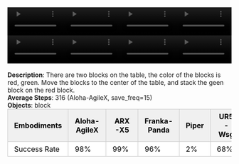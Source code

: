 <!DOCTYPE html>
<html lang="en">
<body>
    <div style="display: flex;">
        <video src="./task_video_clean/stack_blocks_two/aloha-agilex_head.mp4" controls loop muted autoplay style="width: 25%;"></video>
        <video src="./task_video_clean/stack_blocks_two/franka-panda_head.mp4" controls loop muted autoplay style="width: 25%;"></video>
        <video src="./task_video_clean/stack_blocks_two/ARX-X5_head.mp4" controls loop muted autoplay style="width: 25%;"></video>
        <video src="./task_video_clean/stack_blocks_two/ur5-wsg_head.mp4" controls loop muted autoplay style="width: 25%;"></video>
    </div>
    <div style="display: flex;">
        <video src="./task_video_clean/stack_blocks_two/aloha-agilex_world.mp4" controls loop muted autoplay style="width: 25%;"></video>
        <video src="./task_video_clean/stack_blocks_two/franka-panda_world.mp4" controls loop muted autoplay style="width: 25%;"></video>
        <video src="./task_video_clean/stack_blocks_two/ARX-X5_world.mp4" controls loop muted autoplay style="width: 25%;"></video>
        <video src="./task_video_clean/stack_blocks_two/ur5-wsg_world.mp4" controls loop muted autoplay style="width: 25%;"></video>
    </div>
    <br><b>Description</b>: There are two blocks on the table, the color of the blocks is red, green. Move the blocks to the center of the table, and stack the geen block on the red block.<br>
    <b>Average Steps</b>: 316 (Aloha-AgileX, save_freq=15)<br>
    <b>Objects</b>: block<br>
    <table style="margin:0 auto;border-collapse:collapse;width:auto;min-width:180px;background-color:white;">
        <thead>
            <tr style="background:#f0f0f0;">
                <th style="border:1px solid #ccc;padding:6px 14px;color:black;">Embodiments</th>
                <th style="border:1px solid #ccc;padding:6px 14px;color:black;">Aloha-AgileX</th>
                <th style="border:1px solid #ccc;padding:6px 14px;color:black;">ARX-X5</th>
                <th style="border:1px solid #ccc;padding:6px 14px;color:black;">Franka-Panda</th>
                <th style="border:1px solid #ccc;padding:6px 14px;color:black;">Piper</th>
                <th style="border:1px solid #ccc;padding:6px 14px;color:black;">UR5-Wsg</th>
            </tr>
        </thead>
        <tbody>
            <tr style="background:white;">
                <td style="border:1px solid #ccc;padding:6px 14px;color:black;">Success Rate</td>
                <td style="border:1px solid #ccc;padding:6px 14px;color:black;">98%</td>
                <td style="border:1px solid #ccc;padding:6px 14px;color:black;">99%</td>
                <td style="border:1px solid #ccc;padding:6px 14px;color:black;">96%</td>
                <td style="border:1px solid #ccc;padding:6px 14px;color:black;">2%</td>
                <td style="border:1px solid #ccc;padding:6px 14px;color:black;">68%</td>
            </tr>
        </tbody>
    </table>
</body>
</html>
